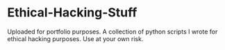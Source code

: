 # Ethical-Hacking-Stuff
Uploaded for portfolio purposes.
A collection of python scripts I wrote for ethical hacking purposes.
Use at your own risk.
